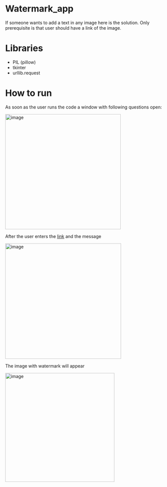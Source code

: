 # Watermark_app
If someone wants to add a text in any image here is the solution. Only prerequisite is that user should have a link of the image.

# Libraries
* PIL (pillow)
* tkinter
* urllib.request
# How to run 
As soon as the user runs the code a window with following questions open:

<img width="367" alt="image" src="https://user-images.githubusercontent.com/103064401/188366462-439586b5-258a-445f-a72c-ed637eddf4b9.png">

After the user enters the [link](https://c.tenor.com/lynvyeM4fOIAAAAM/h%C3%B3ng-cute.gif) and the message

<img width="368" alt="image" src="https://user-images.githubusercontent.com/103064401/188366802-bebc5e46-3fa9-479c-82b0-8d0cc0cbc2bb.png">

The image with watermark will appear

<img width="347" alt="image" src="https://user-images.githubusercontent.com/103064401/188567504-f58973da-ea7a-4deb-bb1a-17f5e18333b9.png">

